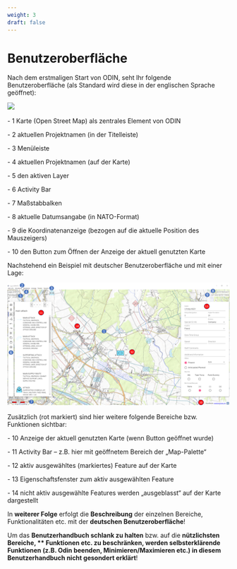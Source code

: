 ```yaml
---
weight: 3
draft: false
---
```


# **Benutzeroberfläche**



Nach dem erstmaligen Start von ODIN, seht Ihr folgende Benutzeroberfläche (als Standard wird diese in der englischen Sprache geöffnet):

![](images/Benutzeroberflaeche_1.png)

\- <span class="blue">1</span>  Karte (Open Street Map) als zentrales Element von ODIN

\- <span class="blue">2</span> aktuellen Projektnamen (in der Titelleiste)

\- <span class="blue">3</span> Menüleiste

\- <span class="blue">4</span> aktuellen Projektnamen (auf der Karte)

\- <span class="blue">5</span> den aktiven Layer

\- <span class="blue">6</span> Activity Bar

\- <span class="blue">7</span> Maßstabbalken

\- <span class="blue">8</span> aktuelle Datumsangabe (in NATO-Format)

\- <span class="blue">9</span> die Koordinatenanzeige (bezogen auf die aktuelle Position des Mauszeigers)

\- <span class="blue">10</span>  den Button zum Öffnen der Anzeige der aktuell genutzten Karte



Nachstehend ein Beispiel mit deutscher Benutzeroberfläche und mit einer Lage:

![](images/Benutzeroberflaeche_2.png)



Zusätzlich (rot markiert) sind hier weitere folgende Bereiche bzw. Funktionen sichtbar:

\- <span class="red">10</span> Anzeige der aktuell genutzten Karte (wenn Button geöffnet wurde)

\- <span class="red">11</span> Activity Bar – z.B. hier mit geöffnetem Bereich der „Map-Palette“

\- <span class="red">12</span> aktiv ausgewähltes (markiertes) Feature auf der Karte

\- <span class="red">13</span> Eigenschaftsfenster zum aktiv ausgewählten Feature

\- <span class="red">14</span> nicht aktiv ausgewählte Features werden „ausgeblasst“ auf der Karte dargestellt



In **weiterer Folge** erfolgt die **Beschreibung** der einzelnen Bereiche, Funktionalitäten etc. mit der **deutschen Benutzeroberfläche**!

Um das **Benutzerhandbuch schlank zu halten** bzw. auf die **nützlichsten Bereiche, ** **Funktionen** etc. zu **beschränken**, werden **selbsterklärende Funktionen** (z.B. Odin beenden, Minimieren/Maximieren etc.) **in diesem Benutzerhandbuch** **nicht gesondert** erklärt**!



